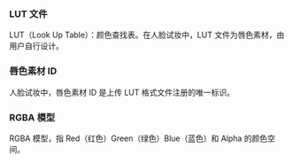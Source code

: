 ### LUT 文件
LUT（Look Up Table）：颜色查找表。在人脸试妆中，LUT 文件为唇色素材，由用户自行设计。

### 唇色素材 ID
人脸试妆中，唇色素材 ID 是上传  LUT  格式文件注册的唯一标识。

### RGBA 模型
RGBA 模型，指 Red（红色）Green（绿色）Blue（蓝色）和 Alpha 的颜色空间。





